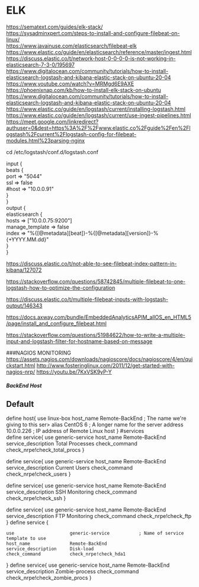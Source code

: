 # ELK  
https://sematext.com/guides/elk-stack/  
https://sysadminxpert.com/steps-to-install-and-configure-filebeat-on-linux/  
https://www.javainuse.com/elasticsearch/filebeat-elk  
https://www.elastic.co/guide/en/elasticsearch/reference/master/ingest.html  
https://discuss.elastic.co/t/network-host-0-0-0-0-is-not-working-in-elasticsearch-7-3-0/195697  
https://www.digitalocean.com/community/tutorials/how-to-install-elasticsearch-logstash-and-kibana-elastic-stack-on-ubuntu-20-04  
https://www.youtube.com/watch?v=MRMgd6E9AXE  
https://phoenixnap.com/kb/how-to-install-elk-stack-on-ubuntu  
https://www.digitalocean.com/community/tutorials/how-to-install-elasticsearch-logstash-and-kibana-elastic-stack-on-ubuntu-20-04    
https://www.elastic.co/guide/en/logstash/current/installing-logstash.html  
https://www.elastic.co/guide/en/logstash/current/use-ingest-pipelines.html  
https://meet.google.com/linkredirect?authuser=0&dest=https%3A%2F%2Fwww.elastic.co%2Fguide%2Fen%2Flogstash%2Fcurrent%2Flogstash-config-for-filebeat-modules.html%23parsing-nginx  

cd /etc/logstash/conf.d/logstash.conf  

input {  
beats {  
  port => "5044"  
  ssl  => false  
 #host => "10.0.0.91"  
}  
}  
output {  
elasticsearch {  
  hosts => ["10.0.0.75:9200"]  
  manage_template => false  
  index => "%{[@metadata][beat]}-%{[@metadata][version]}-%{+YYYY.MM.dd}"  
}  
}  


https://discuss.elastic.co/t/not-able-to-see-filebeat-index-pattern-in-kibana/127072  

https://stackoverflow.com/questions/58742845/multiple-filebeat-to-one-logstash-how-to-optimize-the-configuration  

https://discuss.elastic.co/t/multiple-filebeat-inputs-with-logstash-output/146343  

https://docs.axway.com/bundle/EmbeddedAnalyticsAPIM_allOS_en_HTML5/page/install_and_configure_filebeat.html

https://stackoverflow.com/questions/51984622/how-to-write-a-multiple-input-and-logstash-filter-for-hostname-based-on-message











###NAGIOS MONITORING         
	https://assets.nagios.com/downloads/nagioscore/docs/nagioscore/4/en/quickstart.html
  http://www.fosteringlinux.com/2011/12/get-started-with-nagios-nrp/
  https://youtu.be/7KxVSK9yP-Y
   
##### BackEnd Host ##########


## Default
define host{
           use                             linux-box
           host_name                       Remote-BackEnd          ; The name we're giving to this ser>
           alias                           CentOS 6                ; A longer name for the server
           address                         10.0.0.226              ; IP address of Remote Linux host
}
#services  
define service{
        use                     generic-service
        host_name               Remote-BackEnd
        service_description     Total Processes
        check_command           check_nrpe!check_total_procs
        }

define service{
        use                     generic-service
        host_name               Remote-BackEnd
        service_description     Current Users
        check_command           check_nrpe!check_users
        }

define service{
        use                     generic-service
        host_name               Remote-BackEnd
        service_description     SSH Monitoring
        check_command           check_nrpe!check_ssh
        }

define service{
        use                     generic-service
        host_name               Remote-BackEnd
        service_description     FTP Monitoring
        check_command           check_nrpe!check_ftp
 }
define service {

    use                     generic-service           ; Name of service template to use
    host_name               Remote-BackEnd
    service_description     Disk-load
    check_command           check_nrpe!check_hda1
}
define service{
        use                     generic-service
        host_name               Remote-BackEnd
        service_description     Zombie-process
        check_command           check_nrpe!check_zombie_procs
        }
 
 
 
 
